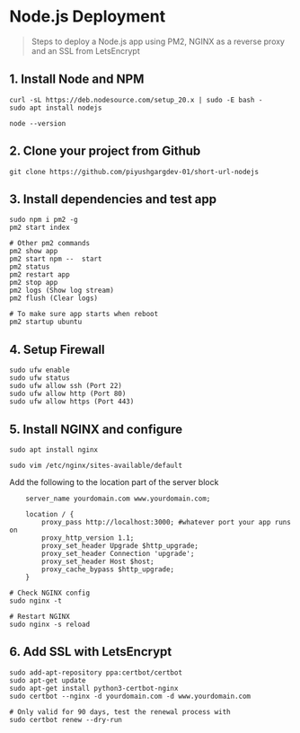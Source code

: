 # Node.js Deployment

> Steps to deploy a Node.js app using PM2, NGINX as a reverse proxy and an SSL from LetsEncrypt

## 1. Install Node and NPM
```
curl -sL https://deb.nodesource.com/setup_20.x | sudo -E bash -
sudo apt install nodejs

node --version
```

## 2. Clone your project from Github
```
git clone https://github.com/piyushgargdev-01/short-url-nodejs
```

## 3. Install dependencies and test app
```
sudo npm i pm2 -g
pm2 start index

# Other pm2 commands
pm2 show app
pm2 start npm --  start
pm2 status
pm2 restart app
pm2 stop app
pm2 logs (Show log stream)
pm2 flush (Clear logs)

# To make sure app starts when reboot
pm2 startup ubuntu
```

## 4. Setup Firewall
```
sudo ufw enable
sudo ufw status
sudo ufw allow ssh (Port 22)
sudo ufw allow http (Port 80)
sudo ufw allow https (Port 443)
```

## 5. Install NGINX and configure
```
sudo apt install nginx

sudo vim /etc/nginx/sites-available/default
```
Add the following to the location part of the server block
```
    server_name yourdomain.com www.yourdomain.com;

    location / {
        proxy_pass http://localhost:3000; #whatever port your app runs on
        proxy_http_version 1.1;
        proxy_set_header Upgrade $http_upgrade;
        proxy_set_header Connection 'upgrade';
        proxy_set_header Host $host;
        proxy_cache_bypass $http_upgrade;
    }
```
```
# Check NGINX config
sudo nginx -t

# Restart NGINX
sudo nginx -s reload
```

## 6. Add SSL with LetsEncrypt
```
sudo add-apt-repository ppa:certbot/certbot
sudo apt-get update
sudo apt-get install python3-certbot-nginx
sudo certbot --nginx -d yourdomain.com -d www.yourdomain.com

# Only valid for 90 days, test the renewal process with
sudo certbot renew --dry-run
```
